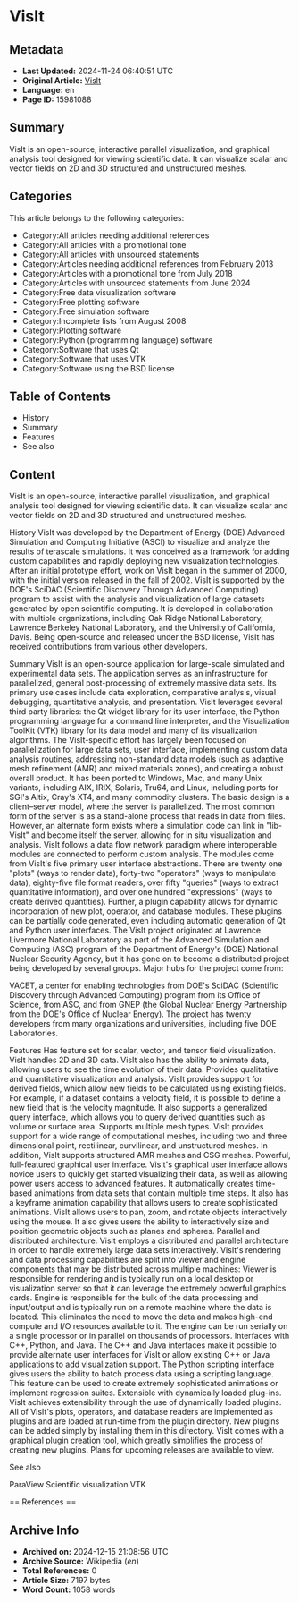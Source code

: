 # VisIt

## Metadata
- **Last Updated:** 2024-11-24 06:40:51 UTC
- **Original Article:** [VisIt](https://en.wikipedia.org/wiki/VisIt)
- **Language:** en
- **Page ID:** 15981088

## Summary
VisIt is an open-source, interactive parallel visualization, and graphical analysis tool designed for viewing scientific data. It can visualize scalar and vector fields on 2D and 3D structured and unstructured meshes.

## Categories
This article belongs to the following categories:

- Category:All articles needing additional references
- Category:All articles with a promotional tone
- Category:All articles with unsourced statements
- Category:Articles needing additional references from February 2013
- Category:Articles with a promotional tone from July 2018
- Category:Articles with unsourced statements from June 2024
- Category:Free data visualization software
- Category:Free plotting software
- Category:Free simulation software
- Category:Incomplete lists from August 2008
- Category:Plotting software
- Category:Python (programming language) software
- Category:Software that uses Qt
- Category:Software that uses VTK
- Category:Software using the BSD license

## Table of Contents

- History
- Summary
- Features
- See also

## Content

VisIt is an open-source, interactive parallel visualization, and graphical analysis tool designed for viewing scientific data. It can visualize scalar and vector fields on 2D and 3D structured and unstructured meshes.

History
VisIt was developed by the Department of Energy (DOE) Advanced Simulation and Computing Initiative (ASCI) to visualize and analyze the results of terascale simulations. It was conceived as a framework for adding custom capabilities and rapidly deploying new visualization technologies. After an initial prototype effort, work on VisIt began in the summer of 2000, with the initial version released in the fall of 2002. 
VisIt is supported by the DOE's SciDAC (Scientific Discovery Through Advanced Computing) program to assist with the analysis and visualization of large datasets generated by open scientific computing. It is developed in collaboration with multiple organizations, including Oak Ridge National Laboratory, Lawrence Berkeley National Laboratory, and the University of California, Davis. Being open-source and released under the BSD license, VisIt has received contributions from various other developers.

Summary
VisIt is an open-source application for large-scale simulated and experimental data sets. The application serves as an infrastructure for parallelized, general post-processing of extremely massive data sets. Its primary use cases include data exploration, comparative analysis, visual debugging, quantitative analysis, and presentation.
VisIt leverages several third party libraries: the Qt widget library for its user interface, the Python programming language for a command line interpreter, and the Visualization ToolKit (VTK) library for its data model and many of its visualization algorithms. The VisIt-specific effort has largely been focused on parallelization for large data sets, user interface, implementing custom data analysis routines, addressing non-standard data models (such as adaptive mesh refinement (AMR) and mixed materials zones), and creating a robust overall product. It has been ported to Windows, Mac, and many Unix variants, including AIX,
IRIX, Solaris, Tru64, and Linux, including ports for SGI's Altix, Cray's XT4, and many commodity clusters.
The basic design is a client–server model, where the server is parallelized.  The most common form of the server is as a stand-alone process that reads in data from files. However, an alternate form exists where a simulation code can link in "lib-VisIt" and become itself the server, allowing for in situ visualization and analysis.
VisIt follows a data flow network paradigm where interoperable modules are connected to perform custom analysis.  The modules come from VisIt's five primary user interface abstractions. There are twenty one "plots" (ways to render data), forty-two "operators" (ways to manipulate data), eighty-five file format readers, over fifty "queries" (ways to extract quantitative information), and over one hundred "expressions" (ways to create derived quantities).  Further, a plugin capability allows for dynamic incorporation of new plot, operator, and database modules.  These plugins can be partially code generated, even including automatic generation of Qt and Python user interfaces.
The VisIt project originated at Lawrence Livermore National Laboratory as part of the Advanced Simulation and Computing (ASC) program of the Department of Energy's (DOE) National Nuclear Security Agency, but it has gone on to become a distributed project being developed by several groups.  Major hubs for the project come from:

VACET, a center for enabling technologies from DOE's SciDAC (Scientific Discovery through Advanced Computing) program from its Office of Science,
from ASC, and
from GNEP (the Global Nuclear Energy Partnership from the DOE's Office of Nuclear Energy).
The project has twenty developers from many organizations and universities, including five DOE Laboratories.

Features
Has feature set for scalar, vector, and tensor field visualization. VisIt handles 2D and 3D data. VisIt also has the ability to animate data, allowing users to see the time evolution of their data.
Provides qualitative and quantitative visualization and analysis. VisIt provides support for derived fields, which allow new fields to be calculated using existing fields. For example, if a dataset contains a velocity field, it is possible to define a new field that is the velocity magnitude. It also supports a generalized query interface, which allows you to query derived quantities such as volume or surface area.
Supports multiple mesh types. VisIt provides support for a wide range of computational meshes, including two and three dimensional point, rectilinear, curvilinear, and unstructured meshes. In addition, VisIt supports structured AMR meshes and CSG meshes.
Powerful, full-featured graphical user interface. VisIt's graphical user interface allows novice users to quickly get started visualizing their data, as well as allowing power users access to advanced features. It automatically creates time-based animations from data sets that contain multiple time steps. It also has a keyframe animation capability that allows users to create sophisticated animations. VisIt allows users to pan, zoom, and rotate objects interactively using the mouse. It also gives users the ability to interactively size and position geometric objects such as planes and spheres.
Parallel and distributed architecture. VisIt employs a distributed and parallel architecture in order to handle extremely large data sets interactively. VisIt's rendering and data processing capabilities are split into viewer and engine components that may be distributed across multiple machines:
Viewer is responsible for rendering and is typically run on a local desktop or visualization server so that it can leverage the extremely powerful graphics cards.
Engine is responsible for the bulk of the data processing and input/output  and is typically run on a remote machine where the data is located. This eliminates the need to move the data and makes high-end compute and I/O resources available to it. The engine can be run serially on a single processor or in parallel on thousands of processors.
Interfaces with C++, Python, and Java. The C++ and Java interfaces make it possible to provide alternate user interfaces for VisIt or allow existing C++ or Java applications to add visualization support. The Python scripting interface gives users the ability to batch process data using a scripting language. This feature can be used to create extremely sophisticated animations or implement regression suites.
Extensible with dynamically loaded plug-ins. VisIt achieves extensibility through the use of dynamically loaded plugins. All of VisIt's plots, operators, and database readers are implemented as plugins and are loaded at run-time from the plugin directory. New plugins can be added simply by installing them in this directory. VisIt comes with a graphical plugin creation tool, which greatly simplifies the process of creating new plugins.
Plans for upcoming releases are available to view.

See also

ParaView
Scientific visualization
VTK


== References ==

## Archive Info
- **Archived on:** 2024-12-15 21:08:56 UTC
- **Archive Source:** Wikipedia (_en_)
- **Total References:** 0
- **Article Size:** 7197 bytes
- **Word Count:** 1058 words
